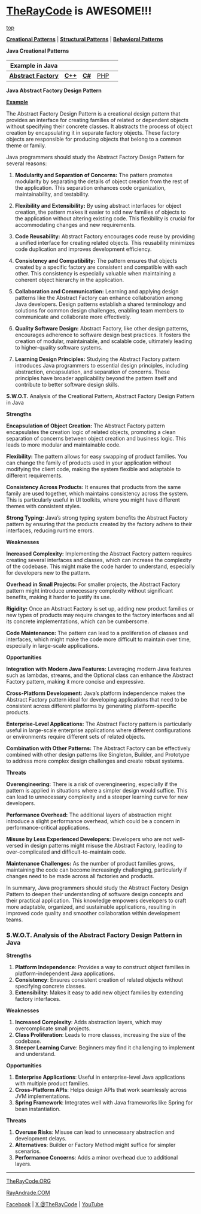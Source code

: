 # [TheRayCode](../../README.md) is AWESOME!!!

[top](../README.md)

**[Creational Patterns](../README.md)** | **[Structural Patterns](../Structural/README.md)** | **[Behavioral Patterns](../Behavioral/README.md)**

**Java Creational Patterns**


|Example in Java|   |   |   |   |
|---|---|---|---|---|
| [**Abstract Factory**](README.md) | [**C++**](../../../CPP/Creational/AbstractFactory/README.md) | [**C#**](../../../Csharp/Creational/AbstractFactory/README.md) | [PHP](../../../PHP/Creational/AbstractFactory/README.md) |

**Java Abstract Factory Design Pattern**

[**Example**](Example/README.md)

The Abstract Factory Design Pattern is a creational design pattern that provides an interface for creating families of related or dependent objects without specifying their concrete classes. It abstracts the process of object creation by encapsulating it in separate factory objects. These factory objects are responsible for producing objects that belong to a common theme or family.

Java programmers should study the Abstract Factory Design Pattern for several reasons:

1. **Modularity and Separation of Concerns:** The pattern promotes modularity by separating the details of object creation from the rest of the application. This separation enhances code organization, maintainability, and testability.

2. **Flexibility and Extensibility:** By using abstract interfaces for object creation, the pattern makes it easier to add new families of objects to the application without altering existing code. This flexibility is crucial for accommodating changes and new requirements.

3. **Code Reusability:** Abstract Factory encourages code reuse by providing a unified interface for creating related objects. This reusability minimizes code duplication and improves development efficiency.

4. **Consistency and Compatibility:** The pattern ensures that objects created by a specific factory are consistent and compatible with each other. This consistency is especially valuable when maintaining a coherent object hierarchy in the application.

5. **Collaboration and Communication:** Learning and applying design patterns like the Abstract Factory can enhance collaboration among Java developers. Design patterns establish a shared terminology and solutions for common design challenges, enabling team members to communicate and collaborate more effectively.

6. **Quality Software Design:** Abstract Factory, like other design patterns, encourages adherence to software design best practices. It fosters the creation of modular, maintainable, and scalable code, ultimately leading to higher-quality software systems.

7. **Learning Design Principles:** Studying the Abstract Factory pattern introduces Java programmers to essential design principles, including abstraction, encapsulation, and separation of concerns. These principles have broader applicability beyond the pattern itself and contribute to better software design skills.

**S.W.O.T.** Analysis of the Creational Pattern, Abstract Factory Design Pattern in Java

**Strengths**

**Encapsulation of Object Creation:** The Abstract Factory pattern encapsulates the creation logic of related objects, promoting a clean separation of concerns between object creation and business logic. This leads to more modular and maintainable code.

**Flexibility:** The pattern allows for easy swapping of product families. You can change the family of products used in your application without modifying the client code, making the system flexible and adaptable to different requirements.

**Consistency Across Products:** It ensures that products from the same family are used together, which maintains consistency across the system. This is particularly useful in UI toolkits, where you might have different themes with consistent styles.

**Strong Typing:** Java’s strong typing system benefits the Abstract Factory pattern by ensuring that the products created by the factory adhere to their interfaces, reducing runtime errors.

**Weaknesses**

**Increased Complexity:** Implementing the Abstract Factory pattern requires creating several interfaces and classes, which can increase the complexity of the codebase. This might make the code harder to understand, especially for developers new to the pattern.

**Overhead in Small Projects:** For smaller projects, the Abstract Factory pattern might introduce unnecessary complexity without significant benefits, making it harder to justify its use.

**Rigidity:** Once an Abstract Factory is set up, adding new product families or new types of products may require changes to the factory interfaces and all its concrete implementations, which can be cumbersome.

**Code Maintenance:** The pattern can lead to a proliferation of classes and interfaces, which might make the code more difficult to maintain over time, especially in large-scale applications.

**Opportunities**

**Integration with Modern Java Features:** Leveraging modern Java features such as lambdas, streams, and the Optional class can enhance the Abstract Factory pattern, making it more concise and expressive.

**Cross-Platform Development:** Java’s platform independence makes the Abstract Factory pattern ideal for developing applications that need to be consistent across different platforms by generating platform-specific products.

**Enterprise-Level Applications:** The Abstract Factory pattern is particularly useful in large-scale enterprise applications where different configurations or environments require different sets of related objects.

**Combination with Other Patterns:** The Abstract Factory can be effectively combined with other design patterns like Singleton, Builder, and Prototype to address more complex design challenges and create robust systems.

**Threats**

**Overengineering:** There is a risk of overengineering, especially if the pattern is applied in situations where a simpler design would suffice. This can lead to unnecessary complexity and a steeper learning curve for new developers.

**Performance Overhead:** The additional layers of abstraction might introduce a slight performance overhead, which could be a concern in performance-critical applications.

**Misuse by Less Experienced Developers:** Developers who are not well-versed in design patterns might misuse the Abstract Factory, leading to over-complicated and difficult-to-maintain code.

**Maintenance Challenges:** As the number of product families grows, maintaining the code can become increasingly challenging, particularly if changes need to be made across all factories and products.

In summary, Java programmers should study the Abstract Factory Design Pattern to deepen their understanding of software design concepts and their practical application. This knowledge empowers developers to craft more adaptable, organized, and sustainable applications, resulting in improved code quality and smoother collaboration within development teams.

### **S.W.O.T. Analysis of the Abstract Factory Design Pattern in Java**

**Strengths**  
1. **Platform Independence**: Provides a way to construct object families in platform-independent Java applications.  
2. **Consistency**: Ensures consistent creation of related objects without specifying concrete classes.  
3. **Extensibility**: Makes it easy to add new object families by extending factory interfaces.

**Weaknesses**  
1. **Increased Complexity**: Adds abstraction layers, which may overcomplicate small projects.  
2. **Class Proliferation**: Leads to more classes, increasing the size of the codebase.  
3. **Steeper Learning Curve**: Beginners may find it challenging to implement and understand.

**Opportunities**  
1. **Enterprise Applications**: Useful in enterprise-level Java applications with multiple product families.  
2. **Cross-Platform APIs**: Helps design APIs that work seamlessly across JVM implementations.  
3. **Spring Framework**: Integrates well with Java frameworks like Spring for bean instantiation.

**Threats**  
1. **Overuse Risks**: Misuse can lead to unnecessary abstraction and development delays.  
2. **Alternatives**: Builder or Factory Method might suffice for simpler scenarios.  
3. **Performance Concerns**: Adds a minor overhead due to additional layers.

---


[TheRayCode.ORG](https://www.TheRayCode.org)

[RayAndrade.COM](https://www.RayAndrade.com)

[Facebook](https://www.facebook.com/TheRayCode/) | [X @TheRayCode](https://www.x.com/TheRayCode/) | [YouTube](https://www.youtube.com/TheRayCode/)
